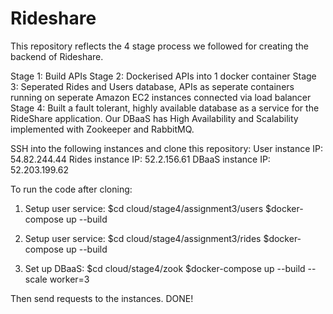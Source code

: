 # Rideshare

This repository reflects the 4 stage process we followed for creating the backend of Rideshare.

Stage 1: Build APIs
Stage 2: Dockerised APIs into 1 docker container
Stage 3: Seperated Rides and Users database, APIs as seperate containers running on seperate Amazon EC2 instances connected via load balancer
Stage 4: Built a fault tolerant, highly available database as a service for the RideShare application. Our DBaaS has High Availability and Scalability implemented with Zookeeper and RabbitMQ.

SSH into the following instances and clone this repository:
User instance IP: 54.82.244.44
Rides instance IP: 52.2.156.61
DBaaS instance IP: 52.203.199.62

To run the code after cloning:

1. Setup user service:
$cd cloud/stage4/assignment3/users
$docker-compose up --build

2. Setup user service:
$cd cloud/stage4/assignment3/rides
$docker-compose up --build

3. Set up DBaaS:
$cd cloud/stage4/zook
$docker-compose up --build --scale worker=3

Then send requests to the instances.
DONE!



